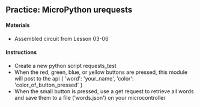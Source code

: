 ## Practice: MicroPython urequests

#### Materials
 - Assembled circuit from Lesson 03-06

#### Instructions
 - Create a new python script requests_test
 - When the red, green, blue, or yellow buttons are pressed, this module will post to the api { 'word': 'your_name', 'color': 'color_of_button_pressed' }
 - When the small button is pressed, use a get request to retrieve all words and save them to a file ('words.json') on your microcontroller
